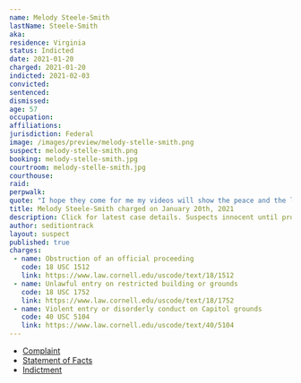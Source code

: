 ```yaml
---
name: Melody Steele-Smith
lastName: Steele-Smith
aka:
residence: Virginia
status: Indicted
date: 2021-01-20
charged: 2021-01-20
indicted: 2021-02-03
convicted: 
sentenced: 
dismissed: 
age: 57
occupation:
affiliations:
jurisdiction: Federal
image: /images/preview/melody-stelle-smith.png
suspect: melody-stelle-smith.png
booking: melody-stelle-smith.jpg
courtroom: melody-stelle-smith.jpg
courthouse:
raid:
perpwalk:
quote: "I hope they come for me my videos will show the peace and the lies on the news."
title: Melody Steele-Smith charged on January 20th, 2021
description: Click for latest case details. Suspects innocent until proven guilty.
author: seditiontrack
layout: suspect
published: true
charges:
 - name: Obstruction of an official proceeding
   code: 18 USC 1512
   link: https://www.law.cornell.edu/uscode/text/18/1512
 - name: Unlawful entry on restricted building or grounds
   code: 18 USC 1752
   link: https://www.law.cornell.edu/uscode/text/18/1752
 - name: Violent entry or disorderly conduct on Capitol grounds
   code: 40 USC 5104
   link: https://www.law.cornell.edu/uscode/text/40/5104
---
```

- [Complaint](https://www.justice.gov/file/1360206/download)
- [Statement of Facts](https://www.justice.gov/file/1360206/download)
- [Indictment](https://assets.documentcloud.org/documents/20471979/steele-smith.pdf)
